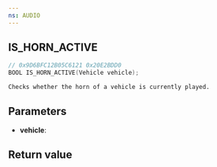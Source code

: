 ```yaml
---
ns: AUDIO
---
```

## IS_HORN_ACTIVE

```c
// 0x9D6BFC12B05C6121 0x20E2BDD0
BOOL IS_HORN_ACTIVE(Vehicle vehicle);
```

```
Checks whether the horn of a vehicle is currently played.  
```

## Parameters
* **vehicle**: 

## Return value
